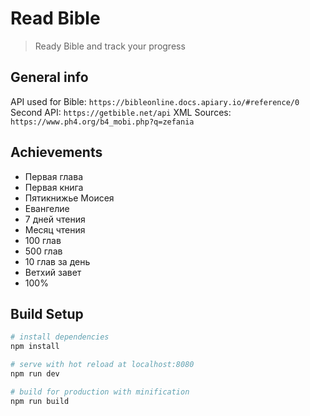 # Read Bible

> Ready Bible and track your progress

## General info
API used for Bible: `https://bibleonline.docs.apiary.io/#reference/0`
Second API: `https://getbible.net/api`
XML Sources: `https://www.ph4.org/b4_mobi.php?q=zefania`

## Achievements
- Первая глава
- Первая книга
- Пятикнижье Моисея
- Евангелие
- 7 дней чтения
- Месяц чтения
- 100 глав
- 500 глав
- 10 глав за день
- Ветхий завет
- 100%

## Build Setup

``` bash
# install dependencies
npm install

# serve with hot reload at localhost:8080
npm run dev

# build for production with minification
npm run build
```
